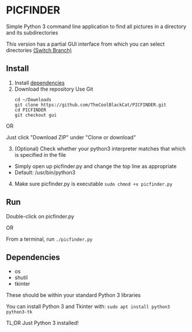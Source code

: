 # PICFINDER
Simple Python 3 command line application to find all pictures in a directory and its subdirectories

This version has a partial GUI interface from which you can select directories [(Switch Branch)](https://github.com/TheCoolBlackCat/PICFINDER/tree/master)

## Install
1. Install [dependencies](#Dependencies)
2. Download the repository
  Use Git
    ```
    cd ~/Downloads
    git clone https://github.com/TheCoolBlackCat/PICFINDER.git
    cd PICFINDER
    git checkout gui
    ```

  OR

  Just click "Download ZIP" under "Clone or download"

3. (Optional) Check whether your python3 interpreter matches that which is specified in the file
 * Simply open up picfinder.py and change the top line as appropriate
 * Default: /usr/bin/python3
4. Make sure picfinder.py is executable
    ```sudo chmod +x picfinder.py```

## Run
Double-click on picfinder.py

OR

From a terminal, run ```./picfinder.py```

## Dependencies
* os
* shutil
* tkinter

These should be within your standard Python 3 libraries

You can install Python 3 and Tkinter with: ```sudo apt install python3 python3-tk```

TL;DR Just Python 3 installed!
